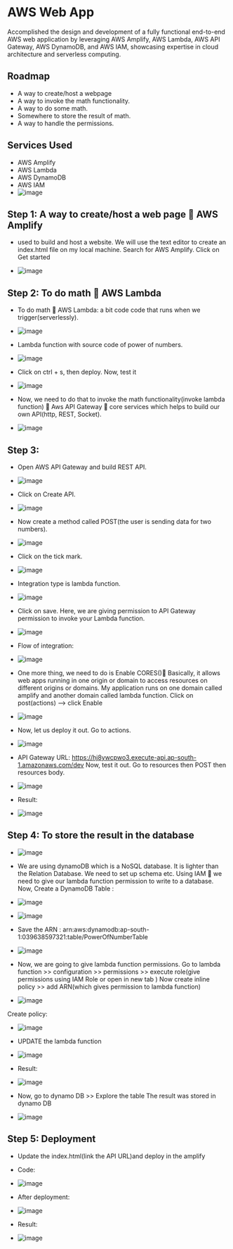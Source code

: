 
# AWS Web App

Accomplished the design and development of a fully functional end-to-end AWS web application by leveraging AWS Amplify, AWS Lambda, AWS API Gateway, AWS DynamoDB, and AWS IAM, showcasing expertise in cloud architecture and serverless computing.


## Roadmap

- A way to create/host a webpage 
- A way to invoke the math functionality.
- A way to do some math.
- Somewhere to store the result of math.
- A way to handle the permissions. 




## Services Used
- AWS Amplify 
- AWS Lambda
- AWS DynamoDB
- AWS IAM 
- ![image](https://github.com/20a31a0538/AWS-Web-App/assets/110081197/4c09d029-ea0f-4f1f-a832-9909c8d8dd33)

## Step 1: A way to create/host a web page  AWS Amplify
- used to build and host a website. We will use the text editor to create an index.html file on my local machine.
Search for AWS Amplify. Click on Get started

- ![image](https://github.com/20a31a0538/AWS-Web-App/assets/110081197/82949d36-25fc-4b30-9f33-d3a08504ff9d)

## Step 2: To do math  AWS Lambda
- To do math  AWS Lambda: a bit code code that runs when we trigger(serverlessly).
- ![image](https://github.com/20a31a0538/AWS-Web-App/assets/110081197/db464121-04f0-48db-9af3-97172bbc3c79)

- Lambda function with source code of power of numbers.
- ![image](https://github.com/20a31a0538/AWS-Web-App/assets/110081197/34b7f7f1-5b5d-4aa7-8d08-4387efbd71d9)

- Click on ctrl + s, then deploy.
Now, test it
- ![image](https://github.com/20a31a0538/AWS-Web-App/assets/110081197/c8fb6ed4-8c42-4361-bc9e-88c4ae81c251)

- Now, we need to do that to invoke the math functionality(invoke lambda function)  Aws API Gateway  core services which helps to build our own API(http, REST, Socket).
- ![image](https://github.com/20a31a0538/AWS-Web-App/assets/110081197/9a8d71be-a86a-4de5-9783-7d81f7ccfb62)

## Step 3:
- Open AWS API Gateway and build REST API.
- ![image](https://github.com/20a31a0538/AWS-Web-App/assets/110081197/35bc7fb2-31e0-4c0a-9547-28cf7315736d)

- Click on Create API.
- ![image](https://github.com/20a31a0538/AWS-Web-App/assets/110081197/da213d3c-c918-4792-bca3-7a96494afa60)

- Now create a method called POST(the user is sending data for two numbers).
- ![image](https://github.com/20a31a0538/AWS-Web-App/assets/110081197/e946757d-4155-471a-8916-7d8a4be84ff0)

- Click on the tick mark.
- ![image](https://github.com/20a31a0538/AWS-Web-App/assets/110081197/cbd566ba-3319-4b46-9250-179d9dc4a50e)

- Integration type is lambda function.
- ![image](https://github.com/20a31a0538/AWS-Web-App/assets/110081197/b7c62770-6eb5-421a-b52c-9c5405e8794d)

- Click on save. Here, we are giving permission to API Gateway permission to invoke your Lambda function.
- ![image](https://github.com/20a31a0538/AWS-Web-App/assets/110081197/6278d751-e961-4845-969d-c07e55eebcf4)

- Flow of integration:
- ![image](https://github.com/20a31a0538/AWS-Web-App/assets/110081197/99c0899e-6a17-48df-b734-279cddf19765)

- One more thing, we need to do is Enable CORES() Basically, it allows web apps running in one origin or domain to access resources on different origins or domains. My application runs on one domain called amplify and another domain called lambda function.
Click on post(actions) --> click Enable
- ![image](https://github.com/20a31a0538/AWS-Web-App/assets/110081197/8a03a7f8-dd2d-44b4-965b-c333d6152964)

- Now, let us deploy it out. Go to actions.
- ![image](https://github.com/20a31a0538/AWS-Web-App/assets/110081197/dbae8180-9546-4d62-8b44-1fc1780cb349)

- API Gateway URL: https://hj8ywcpwo3.execute-api.ap-south-1.amazonaws.com/dev
Now, test it out. Go to resources then POST then resources body.
- ![image](https://github.com/20a31a0538/AWS-Web-App/assets/110081197/b35dbdb8-9e00-4cfe-8fec-df4c8c51c93a)

- Result:
- ![image](https://github.com/20a31a0538/AWS-Web-App/assets/110081197/099d00d4-c04b-40db-bdfc-7381c7e41809)


## Step 4: To store the result in the database
- ![image](https://github.com/20a31a0538/AWS-Web-App/assets/110081197/003b6701-f87d-416d-bef7-f1011c50f34f)

- We are using dynamoDB which is a NoSQL database. It is lighter than the Relation Database. We need to set up schema etc.
Using IAM  we need to give our lambda function  permission to write to a database.
Now, Create a DynamoDB Table :
- ![image](https://github.com/20a31a0538/AWS-Web-App/assets/110081197/1b068f54-bfe5-4c92-91d7-8d9dd5bc2549)

- ![image](https://github.com/20a31a0538/AWS-Web-App/assets/110081197/6e5bc9f0-a002-4670-a4cd-407635c421f6)

- Save the ARN : arn:aws:dynamodb:ap-south-1:039638597321:table/PowerOfNumberTable
- ![image](https://github.com/20a31a0538/AWS-Web-App/assets/110081197/5996ed16-1d65-4ee2-aa32-985d96db9e00)

- Now, we are going to give lambda function permissions.
Go to lambda function >> configuration >>  permissions >> execute role(give permissions using IAM Role or open in new tab )
Now create inline policy >> add ARN(which gives permission to lambda function)

- ![image](https://github.com/20a31a0538/AWS-Web-App/assets/110081197/079de08d-75b4-40a9-9b63-b106893d5eb2)

Create policy:
- ![image](https://github.com/20a31a0538/AWS-Web-App/assets/110081197/7d6e38ef-c8a9-4b63-aa30-64fd6d1b26c0)

- UPDATE the lambda function
- ![image](https://github.com/20a31a0538/AWS-Web-App/assets/110081197/a41d65de-84f9-4033-8ca3-3b3c63c7ba6e)

- Result:
- ![image](https://github.com/20a31a0538/AWS-Web-App/assets/110081197/59b45e28-286a-43b8-ac9e-05326f043525)

- Now, go to dynamo DB >> Explore the table 
The result was stored in dynamo DB
- ![image](https://github.com/20a31a0538/AWS-Web-App/assets/110081197/5390fbba-ce51-4621-afa1-2e9107324daa)




## Step 5: Deployment
- Update the index.html(link the API URL)and deploy in the amplify
- Code:
- ![image](https://github.com/20a31a0538/AWS-Web-App/assets/110081197/caa9f6f8-5537-44e7-8ee2-ea0a48480088)

- After deployment:
- ![image](https://github.com/20a31a0538/AWS-Web-App/assets/110081197/2ada5aed-fc63-40d9-9bd5-c766bddd560c)

- Result:
- ![image](https://github.com/20a31a0538/AWS-Web-App/assets/110081197/67fdb78d-9034-40e9-91ef-7d83e587e491)


